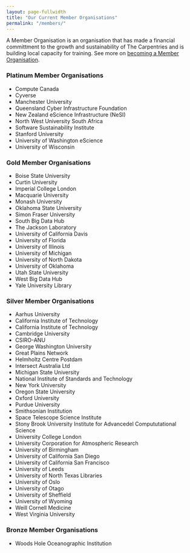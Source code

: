 ```yaml
---
layout: page-fullwidth
title: "Our Current Member Organisations"
permalink: "/members/"
---
```


A Member Organisation is an organisation that has made a financial committment to
the growth and sustainability of The Carpentries and is building local capacity for training. See more on [becoming a Member Organisation](../membership/).

### Platinum Member Organisations

- Compute Canada
- Cyverse
- Manchester University
- Queensland Cyber Infrastructure Foundation
- New Zealand eScience Infrastructure (NeSI)
- North West University South Africa
- Software Sustainability Institute
- Stanford University
- University of Washington eScience
- University of Wisconsin

### Gold Member Organisations

- Boise State University
- Curtin University
- Imperial College London
- Macquarie University
- Monash University
- Oklahoma State University
- Simon Fraser University
- South Big Data Hub
- The Jackson Laboratory
- University of California Davis
- University of Florida
- University of Illinois
- University of Michigan
- University of North Dakota
- University of Oklahoma
- Utah State University
- West Big Data Hub
- Yale University Library

### Silver Member Organisations

- Aarhus University
- California Institute of Technology
- California Institute of Technology
- Cambridge University
- CSIRO-ANU
- George Washington University
- Great Plains Network
- Helmholtz Centre Postdam
- Intersect Australia Ltd
- Michigan State University
- National Institute of Standards and Technology
- New York University
- Oregon State University
- Oxford University
- Purdue University
- Smithsonian Institution
- Space Telescope Science Institute
- Stony Brook University Institute for Advancedel Compututational Science
- University College London
- University Corporation for Atmospheric Research
- University of Birmingham
- University of California San Diego
- University of California San Francisco
- University of Leeds
- University of North Texas Libraries
- University of Oslo
- University of Otago
- University of Sheffield
- University of Wyoming
- Weill Cornell Medicine
- West Virginia University

### Bronze Member Organisations  
 
 - Woods Hole Oceanographic Institution
